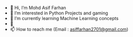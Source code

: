 - 👋 Hi, I’m Mohd Asif Farhan
- 👀 I’m interested in Python Projects and gaming
- 🌱 I’m currently learning Machine Learning concepts
- 💞️ 
- 📫 How to reach me (Email : asiffarhan2701@gmail.com)

<!---
lucifer2701/lucifer2701 is a ✨ special ✨ repository because its `README.md` (this file) appears on your GitHub profile.
You can click the Preview link to take a look at your changes.
--->
